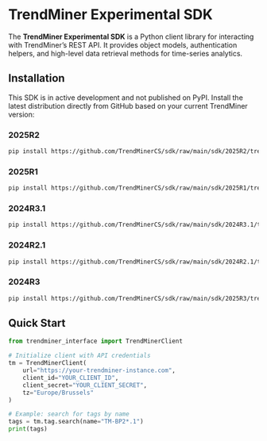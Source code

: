 # TrendMiner Experimental SDK

The **TrendMiner Experimental SDK** is a Python client library for interacting with TrendMiner’s REST API. It provides object models, authentication helpers, and high-level data retrieval methods for time-series analytics.

## Installation

This SDK is in active development and not published on PyPI. Install the latest distribution directly from GitHub based on your current TrendMiner version:

### 2025R2
```bash
pip install https://github.com/TrendMinerCS/sdk/raw/main/sdk/2025R2/trendminer_interface-0.0.0-py3-none-any.whl
```
### 2025R1
```bash
pip install https://github.com/TrendMinerCS/sdk/raw/main/sdk/2025R1/trendminer_interface-0.1.0.post161+86ad9f74.dirty-py3-none-any.whl
```
### 2024R3.1
```bash
pip install https://github.com/TrendMinerCS/sdk/raw/main/sdk/2024R3.1/trendminer_interface-0.1.0.post160+1848287a.dirty-py3-none-any.whl
```
### 2024R2.1
```bash
pip install https://github.com/TrendMinerCS/sdk/raw/main/sdk/2024R2.1/trendminer_interface-0.1.0.post162+bc00a459.dirty-py3-none-any.whl
```
### 2024R3
```bash
pip install https://github.com/TrendMinerCS/sdk/raw/main/sdk/2025R3/trendminer_interface-0.1.0.post205-py3-none-any.whl
```

## Quick Start

```python
from trendminer_interface import TrendMinerClient

# Initialize client with API credentials
tm = TrendMinerClient(
    url="https://your-trendminer-instance.com",
    client_id="YOUR_CLIENT_ID",
    client_secret="YOUR_CLIENT_SECRET",
    tz="Europe/Brussels"
)

# Example: search for tags by name
tags = tm.tag.search(name="TM-BP2*.1")
print(tags)
```
